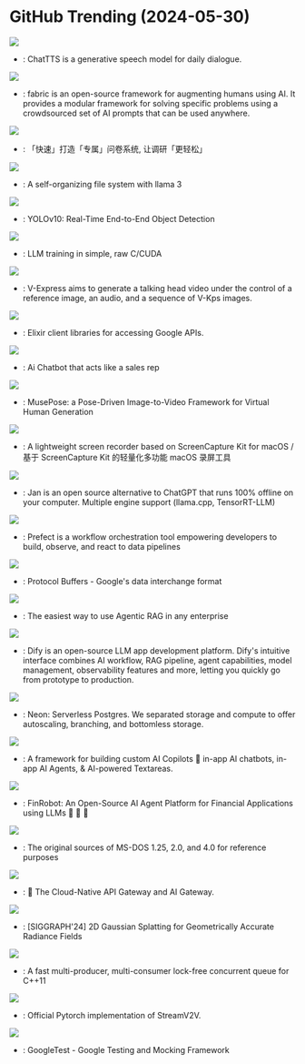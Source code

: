 # GitHub Trending (2024-05-30)

![](https://img.shields.io/badge/Jupyter%20Notebook-New%202-green?style=flat-square&logo=appveyor)
- [](https://github.comundefined): ChatTTS is a generative speech model for daily dialogue.

![](https://img.shields.io/badge/Python-New%20507-green?style=flat-square&logo=appveyor)
- [](https://github.comundefined): fabric is an open-source framework for augmenting humans using AI. It provides a modular framework for solving specific problems using a crowdsourced set of AI prompts that can be used anywhere.

![](https://img.shields.io/badge/TypeScript-New%20170-green?style=flat-square&logo=appveyor)
- [](https://github.comundefined): 「快速」打造「专属」问卷系统, 让调研「更轻松」

![](https://img.shields.io/badge/Jupyter%20Notebook-New%201-green?style=flat-square&logo=appveyor)
- [](https://github.comundefined): A self-organizing file system with llama 3

![](https://img.shields.io/badge/Python-New%201-green?style=flat-square&logo=appveyor)
- [](https://github.comundefined): YOLOv10: Real-Time End-to-End Object Detection

![](https://img.shields.io/badge/Cuda-New%20365-green?style=flat-square&logo=appveyor)
- [](https://github.comundefined): LLM training in simple, raw C/CUDA

![](https://img.shields.io/badge/Python-New%20125-green?style=flat-square&logo=appveyor)
- [](https://github.comundefined): V-Express aims to generate a talking head video under the control of a reference image, an audio, and a sequence of V-Kps images.

![](https://img.shields.io/badge/Elixir-New%2027-green?style=flat-square&logo=appveyor)
- [](https://github.comundefined): Elixir client libraries for accessing Google APIs.

![](https://img.shields.io/badge/TypeScript-New%2028-green?style=flat-square&logo=appveyor)
- [](https://github.comundefined): Ai Chatbot that acts like a sales rep

![](https://img.shields.io/badge/Python-New%20259-green?style=flat-square&logo=appveyor)
- [](https://github.comundefined): MusePose: a Pose-Driven Image-to-Video Framework for Virtual Human Generation

![](https://img.shields.io/badge/Swift-New%2055-green?style=flat-square&logo=appveyor)
- [](https://github.comundefined): A lightweight screen recorder based on ScreenCapture Kit for macOS / 基于 ScreenCapture Kit 的轻量化多功能 macOS 录屏工具

![](https://img.shields.io/badge/TypeScript-New%2061-green?style=flat-square&logo=appveyor)
- [](https://github.comundefined): Jan is an open source alternative to ChatGPT that runs 100% offline on your computer. Multiple engine support (llama.cpp, TensorRT-LLM)

![](https://img.shields.io/badge/Python-New%2022-green?style=flat-square&logo=appveyor)
- [](https://github.comundefined): Prefect is a workflow orchestration tool empowering developers to build, observe, and react to data pipelines

![](https://img.shields.io/badge/C%2B%2B-New%2064-green?style=flat-square&logo=appveyor)
- [](https://github.comundefined): Protocol Buffers - Google's data interchange format

![](https://img.shields.io/badge/TypeScript-New%20214-green?style=flat-square&logo=appveyor)
- [](https://github.comundefined): The easiest way to use Agentic RAG in any enterprise

![](https://img.shields.io/badge/TypeScript-New%20190-green?style=flat-square&logo=appveyor)
- [](https://github.comundefined): Dify is an open-source LLM app development platform. Dify's intuitive interface combines AI workflow, RAG pipeline, agent capabilities, model management, observability features and more, letting you quickly go from prototype to production.

![](https://img.shields.io/badge/Rust-New%2015-green?style=flat-square&logo=appveyor)
- [](https://github.comundefined): Neon: Serverless Postgres. We separated storage and compute to offer autoscaling, branching, and bottomless storage.

![](https://img.shields.io/badge/TypeScript-New%2087-green?style=flat-square&logo=appveyor)
- [](https://github.comundefined): A framework for building custom AI Copilots 🤖 in-app AI chatbots, in-app AI Agents, & AI-powered Textareas.

![](https://img.shields.io/badge/Jupyter%20Notebook-New%2090-green?style=flat-square&logo=appveyor)
- [](https://github.comundefined): FinRobot: An Open-Source AI Agent Platform for Financial Applications using LLMs 🚀 🚀 🚀

![](https://img.shields.io/badge/Assembly-New%2039-green?style=flat-square&logo=appveyor)
- [](https://github.comundefined): The original sources of MS-DOS 1.25, 2.0, and 4.0 for reference purposes

![](https://img.shields.io/badge/Lua-New%2085-green?style=flat-square&logo=appveyor)
- [](https://github.comundefined): 🦍 The Cloud-Native API Gateway and AI Gateway.

![](https://img.shields.io/badge/Python-New%2032-green?style=flat-square&logo=appveyor)
- [](https://github.comundefined): [SIGGRAPH'24] 2D Gaussian Splatting for Geometrically Accurate Radiance Fields

![](https://img.shields.io/badge/C%2B%2B-New%20112-green?style=flat-square&logo=appveyor)
- [](https://github.comundefined): A fast multi-producer, multi-consumer lock-free concurrent queue for C++11

![](https://img.shields.io/badge/Python-New%2020-green?style=flat-square&logo=appveyor)
- [](https://github.comundefined): Official Pytorch implementation of StreamV2V.

![](https://img.shields.io/badge/C%2B%2B-New%2013-green?style=flat-square&logo=appveyor)
- [](https://github.comundefined): GoogleTest - Google Testing and Mocking Framework

